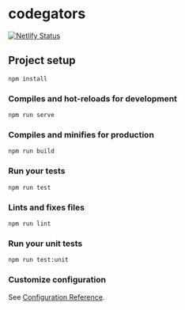 # codegators
[![Netlify Status](https://api.netlify.com/api/v1/badges/5f9f9d01-d2be-488b-831b-7b60639617ac/deploy-status)](https://app.netlify.com/sites/lucid-ritchie-ced2a1/deploys)

## Project setup
```
npm install
```

### Compiles and hot-reloads for development
```
npm run serve
```

### Compiles and minifies for production
```
npm run build
```

### Run your tests
```
npm run test
```

### Lints and fixes files
```
npm run lint
```

### Run your unit tests
```
npm run test:unit
```

### Customize configuration
See [Configuration Reference](https://cli.vuejs.org/config/).
